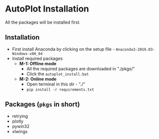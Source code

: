 # AutoPlot Installation
All the packages will be installed first.

## Installation
* First install Anaconda by clicking on the setup file - `Anaconda3-2019.03-Windows-x86_64`
* Install required packages
	- __M-1: Offline mode__
		+ All the required packages are downloaded in "./pkgs/"
		+ Click the `autoplot_install.bat`
	- __M-2: Online mode__
		+ Open terminal in this dir - "./"
		+ `pip install -r requirements.txt`
	

## Packages (`pkgs` in short)
* retrying
* plotly
* pywin32
* xlwings